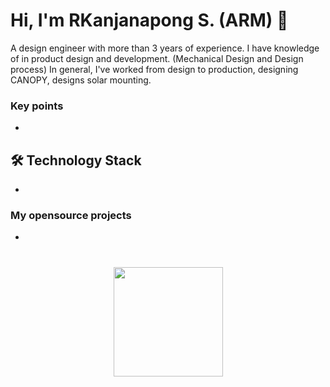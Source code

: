 # Hi, I'm RKanjanapong S. (ARM) 👋
A design engineer with more than 3 years of experience. I have knowledge of in product design and development. (Mechanical Design and Design process)
In general, I've worked from design to production, designing CANOPY, designs solar mounting.

### Key points
*   

## 🛠 Technology Stack
*   

### My opensource projects

*   
<div align="center" style="margin: 40px 0">
   <a href="https://github.com/romankh3/github-profile-views-counter">
       <img width="175px" src="https://komarev.com/ghpvc/?username=romankh3&color=DE002D">
   </a>
</div>
